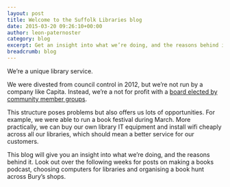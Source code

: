 ```yaml
---
layout: post
title: Welcome to the Suffolk Libraries blog
date: 2015-03-20 09:26:10+00:00
author: leon-paternoster
category: blog
excerpt: Get an insight into what we’re doing, and the reasons behind it.
breadcrumb: blog
---
```

We’re a unique library service.

We were divested from council control in 2012, but we’re not run by a company like Capita. Instead, we’re a not for profit with a [board elected by community member groups](http://suffolklibraries.co.uk/about/member-organisations).

This structure poses problems but also offers us lots of opportunities. For example, we were able to run a book festival during March. More practically, we can buy our own library IT equipment and install wifi cheaply across all our libraries, which should mean a better service for our customers.

This blog will give you an insight into what we’re doing, and the reasons behind it. Look out over the following weeks for posts on making a books podcast, choosing computers for libraries and organising a book hunt across Bury’s shops.
